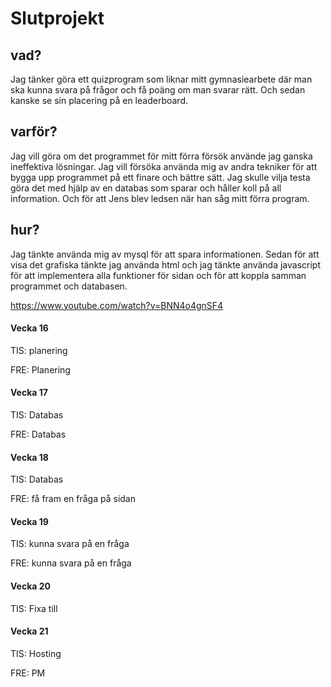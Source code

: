 # Slutprojekt


## vad?
Jag tänker göra ett quizprogram som liknar mitt gymnasiearbete där man ska kunna svara på frågor och få poäng om man svarar rätt. Och sedan kanske se sin placering på en leaderboard.



## varför?
Jag vill göra om det programmet för mitt förra försök använde jag ganska ineffektiva lösningar. Jag vill försöka använda mig av andra tekniker för att bygga upp programmet på ett finare och bättre sätt. Jag skulle vilja testa göra det med hjälp av en databas som sparar och håller koll på all information. Och för att Jens blev ledsen när han såg mitt förra program.


## hur?
Jag tänkte använda mig av mysql för att spara informationen. Sedan för att visa det grafiska tänkte jag använda html och jag tänkte använda javascript för att implementera alla funktioner för sidan och för att koppla samman programmet och databasen.



https://www.youtube.com/watch?v=BNN4o4gnSF4


#### Vecka 16
TIS: planering

FRE: Planering

#### Vecka 17
TIS: Databas 

FRE: Databas

#### Vecka 18
TIS: Databas

FRE: få fram en fråga på sidan

#### Vecka 19
TIS: kunna svara på en fråga

FRE: kunna svara på en fråga

#### Vecka 20
TIS: Fixa till

#### Vecka 21
TIS: Hosting

FRE: PM